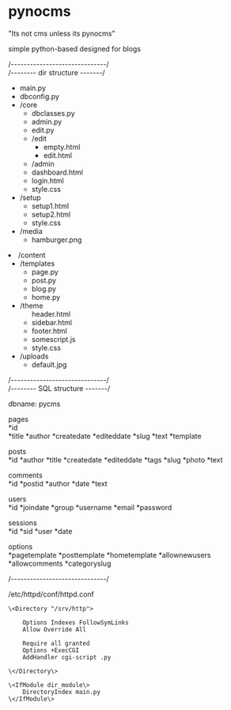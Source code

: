 # pynocms

"Its not cms unless its pynocms"

simple python-based designed for blogs 

/------------------------------/  
/-------- dir structure -------/

<ul>
<li>main.py</li>
<li>dbconfig.py</li>
<li>/core  
	<ul>
    <li>dbclasses.py</li>  
    <li>admin.py</li>  
    <li>edit.py</li>  
    <li>/edit  
        <ul>
        <li>empty.html</li>  
        <li>edit.html</li>  
        </ul></li>
    <li>/admin  
        <li>dashboard.html</li>  
        <li>login.html</li>  
        <li>style.css</li>  
        </ul></li>  
    <li>/setup  
        <ul>  
        <li>setup1.html</li>  
        <li>setup2.html</li>  
        <li>style.css</li>  
        </ul></li>      
    <li>/media  
        <ul>  
        <li>hamburger.png</li>
        </ul></li>
    </ul>
</li>
<li>/content
    <ul>  
    <li>/templates  
        <ul>  
        <li>page.py</li>  
        <li>post.py</li>  
        <li>blog.py</li>  
        <li>home.py</li>  
        </ul></li>
    <li>/theme  
        <ul>  
        </li>header.html</li>  
        <li>sidebar.html</li>  
        <li>footer.html</li>  
        <li>somescript.js</li>  
        <li>style.css</li>  
        </ul></li>
    <li>/uploads  
        <ul>
        <li>default.jpg</li>  
        </ul></li>
    </ul>
</ul>

/------------------------------/  
/-------- SQL structure -------/

dbname: pycms  

pages  
    *id  
    *title
    *author
    *createdate
    *editeddate
    *slug
    *text
    *template

posts  
    *id
    *author
    *title
    *createdate
    *editeddate
    *tags
    *slug
    *photo
    *text

comments  
    *id
    *postid
    *author
    *date
    *text

users  
    *id
    *joindate
    *group
    *username
    *email
    *password

sessions  
    *id
    *sid
    *user
    *date
    
options  
    *pagetemplate
    *posttemplate
    *hometemplate
    *allownewusers
    *allowcomments
    *categoryslug


/------------------------------/

/etc/httpd/conf/httpd.conf
```
\<Directory "/srv/http">

    Options Indexes FollowSymLinks  
    Allow Override All  
    
    Require all granted  
    Options +ExecCGI  
    AddHandler cgi-script .py

\</Directory\>

\<IfModule dir_module\>  
    DirectoryIndex main.py  
\</IfModule\>  
```
